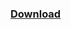 ### [Download](https://jitpack.io/com/github/hazae41/mc-blockregen/griefprevention-SNAPSHOT/mc-blockregen-griefprevention-SNAPSHOT-bundle.jar)
